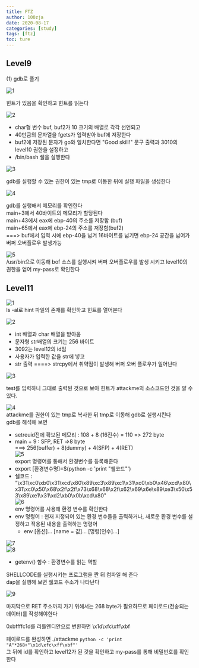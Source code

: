 ```yaml
---
title: FTZ
author: 100zja
date: 2020-08-17
categories: [study]
tags: [ftz]
toc: ture
---
```


## **Level9**  

(1) gdb로 풀기  

![1](/images/구1.PNG) 

힌트가 있음을 확인하고 힌트를 읽는다 

![2](/images/구2.PNG)  
* char형 변수 buf, buf2가 10 크기의 배열로 각각 선언되고  
* 40만큼의 문자열을 fgets가 입력받아 buf에 저장한다  
* buf2에 저장된 문자가 go와 일치한다면 "Good skill!" 문구 출력과 3010의 level10 권한을 설정하고
* /bin/bash 쉘을 실행한다  

![3](/images/구3.PNG)  

gdb를 실행할 수 있는 권한이 있는 tmp로 이동한 뒤에 실행 파일을 생성한다

![4](/images/구4.PNG)  

gdb를 실행해서 메모리를 확인한다  
main+3에서 40바이트의 메모리가 할당된다  
main+43에서 eax에 ebp-40의 주소를 저장함 (buf)    
main+65에서 eax에 ebp-24의 주소를 저장함(buf2)  
===> buf에서 입력 시에 ebp-40을 넘겨 16바이트를 넘기면 ebp-24 공간을 넘어가 버퍼 오버플로우 발생가능  

![5](/images/구5.PNG)  
/usr/bin으로 이동해 bof 소스를 실행시켜 버퍼 오버플로우를 발생 시키고 level10의 권한을 얻어 my-pass로 확인한다  




## **Level11**  

![1](/images/십1.PNG)  
ls -al로 hint 파일의 존재를 확인하고 힌트를 열어본다  

![2](/images/십2.PNG)  
* int 배열과 char 배열을 받아옴
* 문자형 str배열의 크기는 256 바이트  
* 3092는 level12의 id임  
* 사용자가 입력한 값을 str에 넣고
* str 출력
====> strcpy에서 취약점이 발생해 버퍼 오버 플로우가 일어난다  

![3](/images/십4.PNG)  


test를 입력하니 그대로 출력된 것으로 보아 힌트가 attackme의 소스코드인 것을 알 수 있다.  

![4](/images/십5.PNG)  
attackme를 권한이 있는 tmp로 복사한 뒤 tmp로 이동해 gdb로 실행시킨다  
gdb를 해석해 보면  
* setreuid전에 확보된 메모리 : 108 + 8 (16진수) = 110 => 272 byte  
* main + 9 : SFP, RET =>8 byte  
===> 256(buffer) + 8(dummy) + 4(SFP) + 4(RET)  
![5](/images/십7.PNG)  
export 명령어를 통해서 환경변수를 등록해준다  
* export [환경변수명]=$(python -c 'print "쉘코드"')
* 쉘코드 : "\x31\xc0\xb0\x31\xcd\x80\x89\xc3\x89\xc1\x31\xc0\xb0\x46\xcd\x80\x31\xc0\x50\x68\x2f\x2f\x73\x68\x68\x2f\x62\x69\x6e\x89\xe3\x50\x53\x89\xe1\x31\xd2\xb0\x0b\xcd\x80"  
![6](/images/십8.PNG)  
env 명령어를 사용해 환경 변수를 확인한다  
* env 명령어 : 현재 지정되어 있는 환경 변수들을 출력하거나, 새로운 환경 변수를 설정하고 적용된 내용을 출력하는 명령어  
    - env [옵션]... [name = 값]... [명령[인수]...]  

![7](/images/십9.PNG)  
![8](/images/십10.PNG) 

* getenv() 함수 : 환경변수를 읽는 역할  

SHELLCODE를 실행시키는 프로그램을 짠 뒤 컴파일 해 준다  
dap을 실행해 보면 쉘코드 주소가 나타난다  

![9](/images/십11.PNG)  

마지막으로 RET 주소까지 가기 위해서는 268 byte가 필요하므로 페이로드(전송되는 데이터)를 작성해야한다 

0xbffffc1d를 리틀엔디안으로 변환하면 \x1d\xfc\xff\xbf  

페이로드를 완성하면 ./attackme `python -c 'print "A"*268+"\x1d\xfc\xff\xbf"'`  
그 뒤에 id를 확인하고 level12가 된 것을 확인하고 my-pass를 통해 비밀번호를 확인한다  


